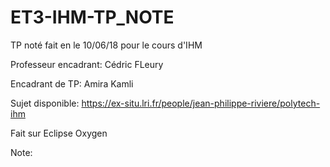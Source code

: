 # ET3-IHM-TP_NOTE

TP noté fait en le 10/06/18 pour le cours d'IHM

Professeur encadrant: Cédric FLeury

Encadrant de TP: Amira Kamli

Sujet disponible: https://ex-situ.lri.fr/people/jean-philippe-riviere/polytech-ihm

Fait sur Eclipse Oxygen

Note:
